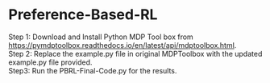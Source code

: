 # Preference-Based-RL
Step 1: Download and Install Python MDP Tool box from https://pymdptoolbox.readthedocs.io/en/latest/api/mdptoolbox.html. \
Step 2: Replace the example.py file in original MDPToolbox with the updated example.py file provided. \
Step3: Run the PBRL-Final-Code.py for the results.

